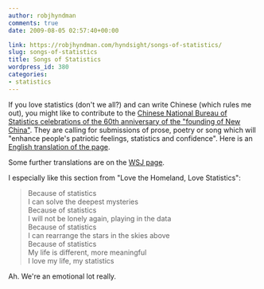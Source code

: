 ```yaml
---
author: robjhyndman
comments: true
date: 2009-08-05 02:57:40+00:00

link: https://robjhyndman.com/hyndsight/songs-of-statistics/
slug: songs-of-statistics
title: Songs of Statistics
wordpress_id: 380
categories:
- statistics
---
```


If you love statistics (don't we all?) and can write Chinese (which rules me out), you might like to contribute to the [Chinese National Bureau of Statistics celebrations of the 60th anniversary of the "founding of New China"](https://web.archive.org/web/20131001043955/http://www.stats.gov.cn/stwy/wmyqzg/). They are calling for submissions of prose, poetry or song which will "enhance people's patriotic feelings, statistics and confidence". Here is an [English translation of the page](http://translate.google.com/translate?hl=en&sl=zh-CN&tl=en&u=https%3A%2F%2Fweb.archive.org%2Fweb%2F20131001043955%2Fhttp%3A%2F%2Fwww.stats.gov.cn%2Fstwy%2Fwmyqzg%2F&sandbox=1).

Some further translations are on the [WSJ page](http://blogs.wsj.com/chinajournal/2009/07/31/songs-of-statistics-odes-to-the-motherland-from-an-unlikely-source/).

I especially like this section from "Love the Homeland, Love Statistics":


>Because of statistics<br>
I can solve the deepest mysteries<br>
Because of statistics<br>
I will not be lonely again, playing in the data<br>
Because of statistics<br>
I can rearrange the stars in the skies above<br>
Because of statistics<br>
My life is different, more meaningful<br>
I love my life, my statistics


Ah. We're an emotional lot really.
